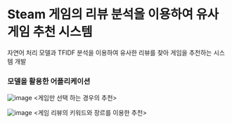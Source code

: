# Steam 게임의 리뷰 분석을 이용하여 유사 게임 추천 시스템

자연어 처리 모델과 TFIDF 분석을 이용하여 유사한 리뷰를 찾아 게임을 추천하는 시스템 개발

### 모델을 활용한 어플리케이션

![image](https://github.com/Doyun05/steamsavemoney/assets/71716980/d543c576-7bd3-45b1-8d59-15719bda677f)
<게임만 선택 하는 경우의 추천>

![image](https://github.com/Doyun05/steamsavemoney/assets/71716980/27c532c8-b720-486f-805d-98d10e8dc4b4)
<게임 리뷰의 키워드와 장르를 이용한 추천>
